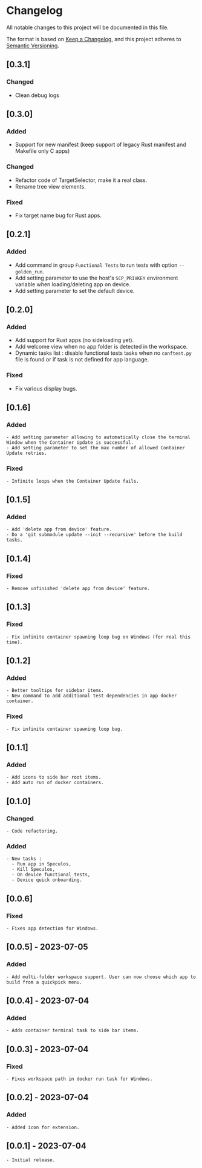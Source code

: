 # Changelog

All notable changes to this project will be documented in this file.

The format is based on [Keep a Changelog](https://keepachangelog.com/en/1.0.0/),
and this project adheres to [Semantic Versioning](https://semver.org/spec/v2.0.0.html).

## [0.3.1]

### Changed

* Clean debug logs

## [0.3.0]

### Added

* Support for new manifest (keep support of legacy Rust manifest and Makefile only C apps)

### Changed

* Refactor code of TargetSelector, make it a real class.
* Rename tree view elements.

### Fixed

* Fix target name bug for Rust apps.

## [0.2.1]

### Added

* Add command in group `Functional Tests` to run tests with option `--golden_run`.
* Add setting parameter to use the host's `SCP_PRIVKEY` environment variable when loading/deleting app on device.
* Add setting parameter to set the default device.

## [0.2.0]

### Added

* Add support for Rust apps (no sideloading yet).
* Add welcome view when no app folder is detected in the workspace.
* Dynamic tasks list : disable functional tests tasks when no `conftest.py` file is found or if task is not defined for app language.

### Fixed

* Fix various display bugs.

## [0.1.6]

### Added

    - Add setting parameter allowing to automatically close the terminal Window when the Container Update is successful.
    - Add setting parameter to set the max number of allowed Container Update retries.

### Fixed

    - Infinite loops when the Container Update fails.

## [0.1.5]

### Added

    - Add 'delete app from device' feature.
    - Do a 'git submodule update --init --recursive' before the build tasks.

## [0.1.4]

### Fixed

    - Remove unfinished 'delete app from device' feature.

## [0.1.3]

### Fixed

    - Fix infinite container spawning loop bug on Windows (for real this time).

## [0.1.2]

### Added

    - Better tooltips for sidebar items.
    - New command to add additional test dependencies in app docker container.

### Fixed

    - Fix infinite container spawning loop bug.

## [0.1.1]

### Added

    - Add icons to side bar root items.
    - Add auto run of docker containers.

## [0.1.0]

### Changed

    - Code refactoring.

### Added

    - New tasks :
      - Run app in Speculos,
      - Kill Speculos,
      - On device functional tests,
      - Device quick onboarding.

## [0.0.6]

### Fixed

    - Fixes app detection for Windows.

## [0.0.5] - 2023-07-05

### Added

    - Add multi-folder workspace support. User can now choose which app to build from a quickpick menu.
## [0.0.4] - 2023-07-04

### Added

    - Adds container terminal task to side bar items.

## [0.0.3] - 2023-07-04

### Fixed

    - Fixes workspace path in docker run task for Windows.

## [0.0.2] - 2023-07-04

### Added

    - Added icon for extension.

## [0.0.1] - 2023-07-04

    - Initial release.
